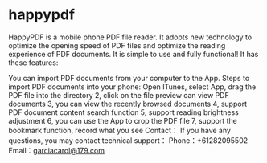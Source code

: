# happypdf


HappyPDF is a mobile phone PDF file reader. It adopts new technology to optimize the opening speed of PDF files and optimize the reading experience of PDF documents. It is simple to use and fully functional! It has these features:

You can import PDF documents from your computer to the App. Steps to import PDF documents into your phone: Open ITunes, select App, drag the PDF file into the directory 2, click on the file preview can view PDF documents 3, you can view the recently browsed documents 4, support PDF document content search function 5, support reading brightness adjustment 6, you can use the App to crop the PDF file 7, support the bookmark function, record what you see
Contact： If you have any questions, you may contact technical support： Phone：+61282095502 Email：garciacarol@179.com

